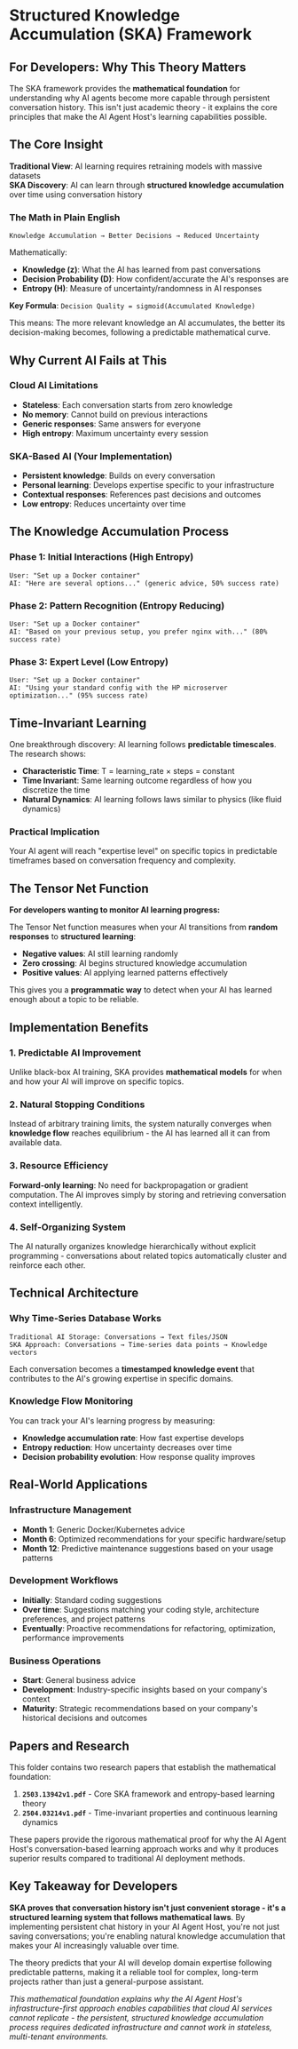 # Structured Knowledge Accumulation (SKA) Framework

## For Developers: Why This Theory Matters

The SKA framework provides the **mathematical foundation** for understanding why AI agents become more capable through persistent conversation history. This isn't just academic theory - it explains the core principles that make the AI Agent Host's learning capabilities possible.

## The Core Insight

**Traditional View**: AI learning requires retraining models with massive datasets  
**SKA Discovery**: AI can learn through **structured knowledge accumulation** over time using conversation history

### The Math in Plain English

```
Knowledge Accumulation → Better Decisions → Reduced Uncertainty
```

Mathematically:
- **Knowledge (z)**: What the AI has learned from past conversations
- **Decision Probability (D)**: How confident/accurate the AI's responses are
- **Entropy (H)**: Measure of uncertainty/randomness in AI responses

**Key Formula**: `Decision Quality = sigmoid(Accumulated Knowledge)`

This means: The more relevant knowledge an AI accumulates, the better its decision-making becomes, following a predictable mathematical curve.

## Why Current AI Fails at This

### Cloud AI Limitations
- **Stateless**: Each conversation starts from zero knowledge
- **No memory**: Cannot build on previous interactions
- **Generic responses**: Same answers for everyone
- **High entropy**: Maximum uncertainty every session

### SKA-Based AI (Your Implementation)
- **Persistent knowledge**: Builds on every conversation
- **Personal learning**: Develops expertise specific to your infrastructure
- **Contextual responses**: References past decisions and outcomes
- **Low entropy**: Reduces uncertainty over time

## The Knowledge Accumulation Process

### Phase 1: Initial Interactions (High Entropy)
```
User: "Set up a Docker container"
AI: "Here are several options..." (generic advice, 50% success rate)
```

### Phase 2: Pattern Recognition (Entropy Reducing)
```
User: "Set up a Docker container"  
AI: "Based on your previous setup, you prefer nginx with..." (80% success rate)
```

### Phase 3: Expert Level (Low Entropy)
```
User: "Set up a Docker container"
AI: "Using your standard config with the HP microserver optimization..." (95% success rate)
```

## Time-Invariant Learning

One breakthrough discovery: AI learning follows **predictable timescales**. The research shows:

- **Characteristic Time**: T = learning_rate × steps = constant
- **Time Invariant**: Same learning outcome regardless of how you discretize the time
- **Natural Dynamics**: AI learning follows laws similar to physics (like fluid dynamics)

### Practical Implication
Your AI agent will reach "expertise level" on specific topics in predictable timeframes based on conversation frequency and complexity.

## The Tensor Net Function

**For developers wanting to monitor AI learning progress:**

The Tensor Net function measures when your AI transitions from **random responses** to **structured learning**:

- **Negative values**: AI still learning randomly
- **Zero crossing**: AI begins structured knowledge accumulation  
- **Positive values**: AI applying learned patterns effectively

This gives you a **programmatic way** to detect when your AI has learned enough about a topic to be reliable.

## Implementation Benefits

### 1. Predictable AI Improvement
Unlike black-box AI training, SKA provides **mathematical models** for when and how your AI will improve on specific topics.

### 2. Natural Stopping Conditions  
Instead of arbitrary training limits, the system naturally converges when **knowledge flow** reaches equilibrium - the AI has learned all it can from available data.

### 3. Resource Efficiency
**Forward-only learning**: No need for backpropagation or gradient computation. The AI improves simply by storing and retrieving conversation context intelligently.

### 4. Self-Organizing System
The AI naturally organizes knowledge hierarchically without explicit programming - conversations about related topics automatically cluster and reinforce each other.

## Technical Architecture

### Why Time-Series Database Works
```
Traditional AI Storage: Conversations → Text files/JSON
SKA Approach: Conversations → Time-series data points → Knowledge vectors
```

Each conversation becomes a **timestamped knowledge event** that contributes to the AI's growing expertise in specific domains.

### Knowledge Flow Monitoring
You can track your AI's learning progress by measuring:
- **Knowledge accumulation rate**: How fast expertise develops
- **Entropy reduction**: How uncertainty decreases over time  
- **Decision probability evolution**: How response quality improves

## Real-World Applications

### Infrastructure Management
- **Month 1**: Generic Docker/Kubernetes advice
- **Month 6**: Optimized recommendations for your specific hardware/setup  
- **Month 12**: Predictive maintenance suggestions based on your usage patterns

### Development Workflows
- **Initially**: Standard coding suggestions
- **Over time**: Suggestions matching your coding style, architecture preferences, and project patterns
- **Eventually**: Proactive recommendations for refactoring, optimization, performance improvements

### Business Operations
- **Start**: General business advice
- **Development**: Industry-specific insights based on your company's context
- **Maturity**: Strategic recommendations based on your company's historical decisions and outcomes

## Papers and Research

This folder contains two research papers that establish the mathematical foundation:

1. **`2503.13942v1.pdf`** - Core SKA framework and entropy-based learning theory
2. **`2504.03214v1.pdf`** - Time-invariant properties and continuous learning dynamics

These papers provide the rigorous mathematical proof for why the AI Agent Host's conversation-based learning approach works and why it produces superior results compared to traditional AI deployment methods.

## Key Takeaway for Developers

**SKA proves that conversation history isn't just convenient storage - it's a structured learning system that follows mathematical laws**. By implementing persistent chat history in your AI Agent Host, you're not just saving conversations; you're enabling natural knowledge accumulation that makes your AI increasingly valuable over time.

The theory predicts that your AI will develop domain expertise following predictable patterns, making it a reliable tool for complex, long-term projects rather than just a general-purpose assistant.



*This mathematical foundation explains why the AI Agent Host's infrastructure-first approach enables capabilities that cloud AI services cannot replicate - the persistent, structured knowledge accumulation process requires dedicated infrastructure and cannot work in stateless, multi-tenant environments.*